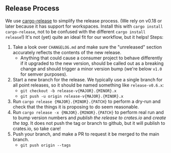 
## Release Process

We use [cargo-release](https://crates.io/crates/cargo-release) to simplify the release process.
(We rely on v0.18 or later because it has support for workspaces. Install this with
`cargo install cargo-release`, not to be confused with the different `cargo install release`!)
It's not (yet) quite an ideal fit for our workflow, but it helps! Steps:

1. Take a look over `CHANGELOG.md` and make sure the "unreleased" section accurately reflects the
   contents of the new release.
   * Anything that could cause a consumer project to behave differently if it upgraded
     to the new version, should be called out as a breaking change and should trigger
     a minor version bump (we're below `v1.0` for semver purposes).
1. Start a new branch for the release. We typically use a single branch for all point releases,
   so it should be named something like `release-v0.6.x`:
    * `git checkout -b release-v{MAJOR}.{MINOR}.x`
    * `git push -u origin release-v{MAJOR}.{MINOR}.x`
1. Run `cargo release {MAJOR}.{MINOR}.{PATCH}` to perform a dry-run and check that the things
   it is proposing to do seem reasonable.
1. Run `cargo release -x {MAJOR}.{MINOR}.{PATCH}` to perform real run and to
   bump version numbers and *publish the release to crates.io* and *create the tag*.
   It does not push the tag or branch to github, but it will publish to crates.io, so
   take care!
1. Push your branch, and make a PR to request it be merged to the main branch.
    * `git push origin --tags`
